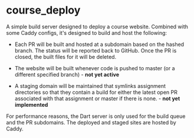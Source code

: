 # course_deploy

A simple build server designed to deploy a course website. Combined with some
Caddy configs, it's designed to build and host the following:

- Each PR will be built and hosted at a subdomain based on the hashed branch.
The status will be reported back to GitHub. Once the PR is closed, the built
files for it will be deleted.

- The website will be built whenever code is pushed to master (or a
different specified branch) - **not yet active**

- A staging domain will be maintained that symlinks assignment directories so
that they contain a build for either the latest open PR associated with that
assignment or master if there is none. - **not yet implemented**

For performance reasons, the Dart server is only used for the build queue and
the PR subdomains. The deployed and staged sites are hosted by Caddy.
